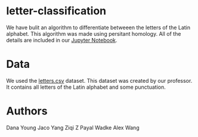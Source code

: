 # letter-classification
We have bulit an algorithm to differentiate betweeen the letters of the Latin alphabet. This algorithm was made using persitant homology. All of the details are included in our [Jupyter Notebook]().  

# Data
We used the [letters.csv](https://github.com/jacoyang/letter-classification/blob/master/letters.csv) dataset. This dataset was created by our professor. It contains all letters of the Latin alphabet and some punctuation. 

# Authors
Dana Young
Jaco Yang
Ziqi Z
Payal Wadke
Alex Wang
